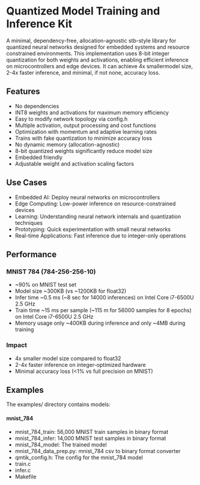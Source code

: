 # Quantized Model Training and Inference Kit

A minimal, dependency-free, allocation-agnostic stb-style library for quantized neural networks designed for embedded systems and resource constrained environments. 
This implementation uses 8-bit integer quantization for both weights and activations, enabling efficient inference on microcontrollers and edge devices.
It can achieve 4x smallermodel size, 2-4x faster inference, and minimal, if not none, accuracy loss.

## Features
- No dependencies
- INT8 weights and activations for maximum memory efficiency
- Easy to modify network topology via config.h
- Multiple activation, output processing and cost functions
- Optimization with momentum and adaptive learning rates
- Trains with fake quantization to minimize accuracy loss
- No dynamic memory (allocation-agnostic)
- 8-bit quantized weights significantly reduce model size
- Embedded friendly
- Adjustable weight and activation scaling factors

## Use Cases
- Embedded AI: Deploy neural networks on microcontrollers 
- Edge Computing: Low-power inference on resource-constrained devices
- Learning: Understanding neural network internals and quantization techniques
- Prototyping: Quick experimentation with small neural networks
- Real-time Applications: Fast inference due to integer-only operations

## Performance
### MNIST 784 (784-256-256-10)
- ~90% on MNIST test set
- Model size ~300KB (vs ~1200KB for float32)
- Infer time ~0.5 ms (~8 sec for 14000 inferences) on Intel Core i7-6500U 2.5 GHz
- Train time ~15 ms per sample (~115 m for 56000 samples for 8 epochs) on Intel Core i7-6500U 2.5 GHz
- Memory usage only ~400KB during inference and only ~4MB during training
### Impact
- 4x smaller model size compared to float32
- 2-4x faster inference on integer-optimized hardware
- Minimal accuracy loss (<1% vs full precision on MNIST)

## Examples
The examples/ directory contains models:
#### mnist_784
- mnist_784_train: 56,000 MNIST train samples in binary format
- mnist_784_infer: 14,000 MNIST test samples in binary format
- mnist_784_model: The trained model
- mnist_784_data_prep.py: mnist_784 csv to binary format converter
- qmtik_config.h: The config for the mnist_784 model
- train.c
- infer.c
- Makefile